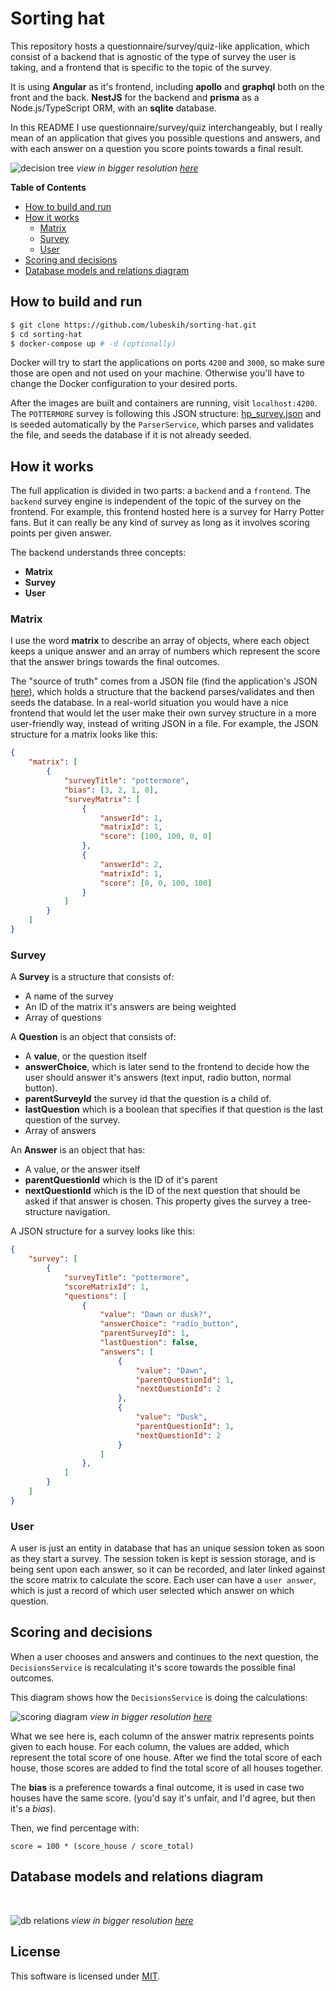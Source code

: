 # Sorting hat

This repository hosts a questionnaire/survey/quiz-like application, which consist of a backend that is agnostic of the type of survey the user is taking, and a frontend that is specific to the topic of the survey.

It is using **Angular** as it's frontend, including **apollo** and **graphql** both on the front and the back. **NestJS** for the backend and **prisma** as a Node.js/TypeScript ORM, with an **sqlite** database.

In this README I use questionnaire/survey/quiz interchangeably, but I really mean of an application that gives you possible questions and answers, and with each answer on a question you score points towards a final result.

![decision tree](docs/assets/decision-tree.png)
_view in bigger resolution [here](https://raw.githubusercontent.com/lubeskih/sorting-hat/main/docs/assets/decision-tree.png)_

**Table of Contents**

- [How to build and run](#How-to-build-and-run)
- [How it works](#How-it-works)
    - [Matrix](#Matrix)
    - [Survey](#Survey)
    - [User](#User)
- [Scoring and decisions](#Decision)
- [Database models and relations diagram](#Database-models-and-relations-diagram)


## How to build and run

```bash
$ git clone https://github.com/lubeskih/sorting-hat.git
$ cd sorting-hat
$ docker-compose up # -d (optionally)
```

Docker will try to start the applications on ports `4200` and `3000`, so make sure those are open and not used on your machine. Otherwise you'll have to change the Docker configuration to your desired ports.

After the images are built and containers are running, visit `localhost:4200`. The `POTTERMORE` survey is following this JSON structure: [hp_survey.json](api/src/parser/service/hp_survey.json) and is seeded automatically by the `ParserService`, which parses and validates the file, and seeds the database if it is not already seeded.

## How it works

The full application is divided in two parts: a `backend` and a `frontend`. The `backend` survey engine is independent of the topic of the survey on the frontend. For example, this frontend hosted here is a survey for Harry Potter fans. But it can really be any kind of survey as long as it involves scoring points per given answer. 

The backend understands three concepts:

* **Matrix**
* **Survey**
* **User**

### Matrix

I use the word **matrix** to describe an array of objects, where each object keeps a unique answer and an array of numbers which represent the score that the answer brings towards the final outcomes.

The "source of truth" comes from a JSON file (find the application's JSON [here](api/src/parser/service/hp_survey.json)), which holds a structure that the backend parses/validates and then seeds the database. In a real-world situation you would have a nice frontend that would let the user make their own survey structure in a more user-friendly way, instead of writing JSON in a file. For example, the JSON structure for a matrix looks like this:

```JSON
{
    "matrix": [
        {
            "surveyTitle": "pottermore",
            "bias": [3, 2, 1, 0],
            "surveyMatrix": [
                {
                    "answerId": 1,
                    "matrixId": 1,
                    "score": [100, 100, 0, 0]
                },
                {
                    "answerId": 2,
                    "matrixId": 1,
                    "score": [0, 0, 100, 100]
                }
            ]
        }
    ]
}

```

### Survey

A **Survey** is a structure that consists of:
* A name of the survey
* An ID of the matrix it's answers are being weighted
* Array of questions

A **Question** is an object that consists of:
* A **value**, or the question itself
* **answerChoice**, which is later send to the frontend to decide how the user should answer it's answers (text input, radio button, normal button).
* **parentSurveyId** the survey id that the question is a child of.
* **lastQuestion** which is a boolean that specifies if that question is the last question of the survey.
* Array of answers

An **Answer** is an object that has:
* A value, or the answer itself
* **parentQuestionId** which is the ID of it's parent
* **nextQuestionId** which is the ID of the next question that should be asked if that answer is chosen. This property gives the survey a tree-structure navigation.

A JSON structure for a survey looks like this:

```JSON
{
    "survey": [
        {
            "surveyTitle": "pottermore",
            "scoreMatrixId": 1,
            "questions": [
                {
                    "value": "Dawn or dusk?",
                    "answerChoice": "radio_button",
                    "parentSurveyId": 1,
                    "lastQuestion": false,
                    "answers": [
                        {
                            "value": "Dawn",
                            "parentQuestionId": 1,
                            "nextQuestionId": 2
                        },
                        {
                            "value": "Dusk",
                            "parentQuestionId": 1,
                            "nextQuestionId": 2
                        }
                    ]
                },
            ]
        }
    ]
}
```

### User
A user is just an entity in database that has an unique session token as soon as they start a survey. The session token is kept is session storage, and is being sent upon each answer, so it can be recorded, and later linked against the score matrix to calculate the score. Each user can have a `user answer`, which is just a record of which user selected which answer on which question.


## Scoring and decisions

When a user chooses and answers and continues to the next question, the `DecisionsService` is recalculating it's score towards the possible final outcomes.

This diagram shows how the `DecisionsService` is doing the calculations:

![scoring diagram](docs/assets/scoring.png)
_view in bigger resolution [here](https://raw.githubusercontent.com/lubeskih/sorting-hat/main/docs/assets/scoring.png)_

What we see here is, each column of the answer matrix represents points given to each house. For each column, the values are added, which represent the total score of one house. After we find the total score of each house, those scores are added to find the total score of all houses together.

The **bias** is a preference towards a final outcome, it is used in case two houses have the same score. (you'd say it's unfair, and I'd agree, but then it's a _bias_).

Then, we find percentage with:

```
score = 100 * (score_house / score_total)
```

## Database models and relations diagram
<br>

![db relations](docs/assets/relations.png)
_view in bigger resolution [here](https://raw.githubusercontent.com/lubeskih/sorting-hat/main/docs/assets/relations.png)_

## License

This software is licensed under [MIT](LICENSE.md).
